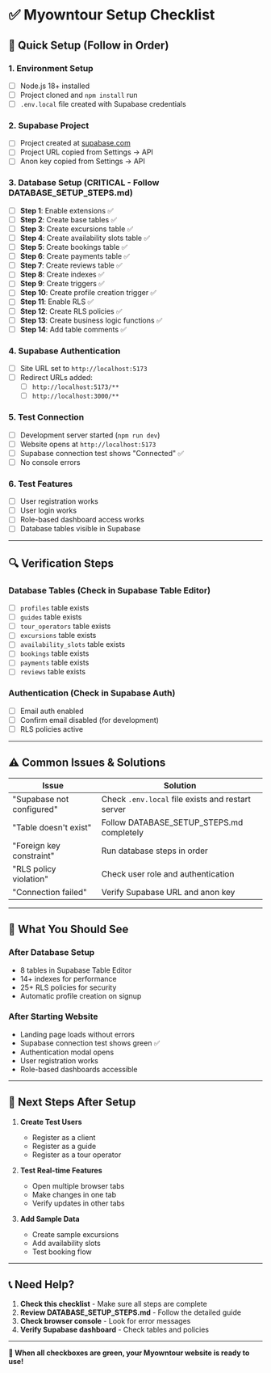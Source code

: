 # ✅ Myowntour Setup Checklist

## 🚀 Quick Setup (Follow in Order)

### 1. Environment Setup
- [ ] Node.js 18+ installed
- [ ] Project cloned and `npm install` run
- [ ] `.env.local` file created with Supabase credentials

### 2. Supabase Project
- [ ] Project created at [supabase.com](https://supabase.com)
- [ ] Project URL copied from Settings → API
- [ ] Anon key copied from Settings → API

### 3. Database Setup (CRITICAL - Follow DATABASE_SETUP_STEPS.md)
- [ ] **Step 1**: Enable extensions ✅
- [ ] **Step 2**: Create base tables ✅
- [ ] **Step 3**: Create excursions table ✅
- [ ] **Step 4**: Create availability slots table ✅
- [ ] **Step 5**: Create bookings table ✅
- [ ] **Step 6**: Create payments table ✅
- [ ] **Step 7**: Create reviews table ✅
- [ ] **Step 8**: Create indexes ✅
- [ ] **Step 9**: Create triggers ✅
- [ ] **Step 10**: Create profile creation trigger ✅
- [ ] **Step 11**: Enable RLS ✅
- [ ] **Step 12**: Create RLS policies ✅
- [ ] **Step 13**: Create business logic functions ✅
- [ ] **Step 14**: Add table comments ✅

### 4. Supabase Authentication
- [ ] Site URL set to `http://localhost:5173`
- [ ] Redirect URLs added:
  - [ ] `http://localhost:5173/**`
  - [ ] `http://localhost:3000/**`

### 5. Test Connection
- [ ] Development server started (`npm run dev`)
- [ ] Website opens at `http://localhost:5173`
- [ ] Supabase connection test shows "Connected" ✅
- [ ] No console errors

### 6. Test Features
- [ ] User registration works
- [ ] User login works
- [ ] Role-based dashboard access works
- [ ] Database tables visible in Supabase

---

## 🔍 Verification Steps

### Database Tables (Check in Supabase Table Editor)
- [ ] `profiles` table exists
- [ ] `guides` table exists
- [ ] `tour_operators` table exists
- [ ] `excursions` table exists
- [ ] `availability_slots` table exists
- [ ] `bookings` table exists
- [ ] `payments` table exists
- [ ] `reviews` table exists

### Authentication (Check in Supabase Auth)
- [ ] Email auth enabled
- [ ] Confirm email disabled (for development)
- [ ] RLS policies active

---

## ⚠️ Common Issues & Solutions

| Issue | Solution |
|-------|----------|
| "Supabase not configured" | Check `.env.local` file exists and restart server |
| "Table doesn't exist" | Follow DATABASE_SETUP_STEPS.md completely |
| "Foreign key constraint" | Run database steps in order |
| "RLS policy violation" | Check user role and authentication |
| "Connection failed" | Verify Supabase URL and anon key |

---

## 🎯 What You Should See

### After Database Setup
- 8 tables in Supabase Table Editor
- 14+ indexes for performance
- 25+ RLS policies for security
- Automatic profile creation on signup

### After Starting Website
- Landing page loads without errors
- Supabase connection test shows green ✅
- Authentication modal opens
- User registration works
- Role-based dashboards accessible

---

## 🚀 Next Steps After Setup

1. **Create Test Users**
   - Register as a client
   - Register as a guide
   - Register as a tour operator

2. **Test Real-time Features**
   - Open multiple browser tabs
   - Make changes in one tab
   - Verify updates in other tabs

3. **Add Sample Data**
   - Create sample excursions
   - Add availability slots
   - Test booking flow

---

## 📞 Need Help?

1. **Check this checklist** - Make sure all steps are complete
2. **Review DATABASE_SETUP_STEPS.md** - Follow the detailed guide
3. **Check browser console** - Look for error messages
4. **Verify Supabase dashboard** - Check tables and policies

---

**🎉 When all checkboxes are green, your Myowntour website is ready to use!**
